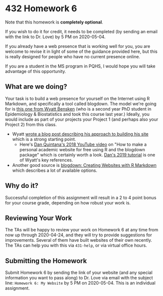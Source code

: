# 432 Homework 6

Note that this homework is **completely optional**. 

If you wish to do it for credit, it needs to be completed (by sending an email with the link to Dr. Love) by 5 PM on 2020-05-04. 

If you already have a web presence that is working well for you, you are welcome to revise it in light of some of the guidance provided here, but this is really designed for people who have no current presence online.

If you are a student in the MS program in PQHS, I would hope you will take advantage of this opportunity.

## What are we doing?

Your task is to build a web presence for yourself on the Internet using R Markdown, and specifically a tool called blogdown. The model we're going for is [this one from Wyatt Bensken](https://wyattbensken.com/) (who is a second year PhD student in Epidemiology & Biostatistics and took this course last year.) Ideally, you would include as part of your projects your Project 1 (and perhaps also your Project 2) from this class.

- Wyatt [wrote a blog post describing his approach to building his site](https://wyattbensken.com/post/building-website/) which is a strong starting point.
    - Here's [Dan Quintana's 2018 YouTube video](https://www.youtube.com/watch?v=ox_Ue9yzf-0) on "How to make a personal academic website for free using R and the blogdown package" which is certainly worth a look. [Dan's 2019 tutorial](https://www.dsquintana.blog/free-website-in-r-easy/) is one of Wyatt's key references. 
- Another good source is [blogdown: Creating Websites with R Markdown](https://bookdown.org/yihui/blogdown/) which describes a lot of available options.

## Why do it?

Successful completion of this assignment will result in a 2 to 4 point bonus for your course grade, depending on how robust your work is.

## Reviewing Your Work

The TAs will be happy to review your work on Homework 6 at any time from now up through 2020-04-24, and they will try to provide suggestions for improvements. Several of them have built websites of their own recently. The TAs can help you with this via `431-help`, or via virtual office hours.

## Submitting the Homework

Submit Homework 6 by sending the link of your website (and any special information you want to pass along) to Dr. Love via email with the subject line: `Homework 6: My Website` by 5 PM on 2020-05-04. This is an individual assignment.

